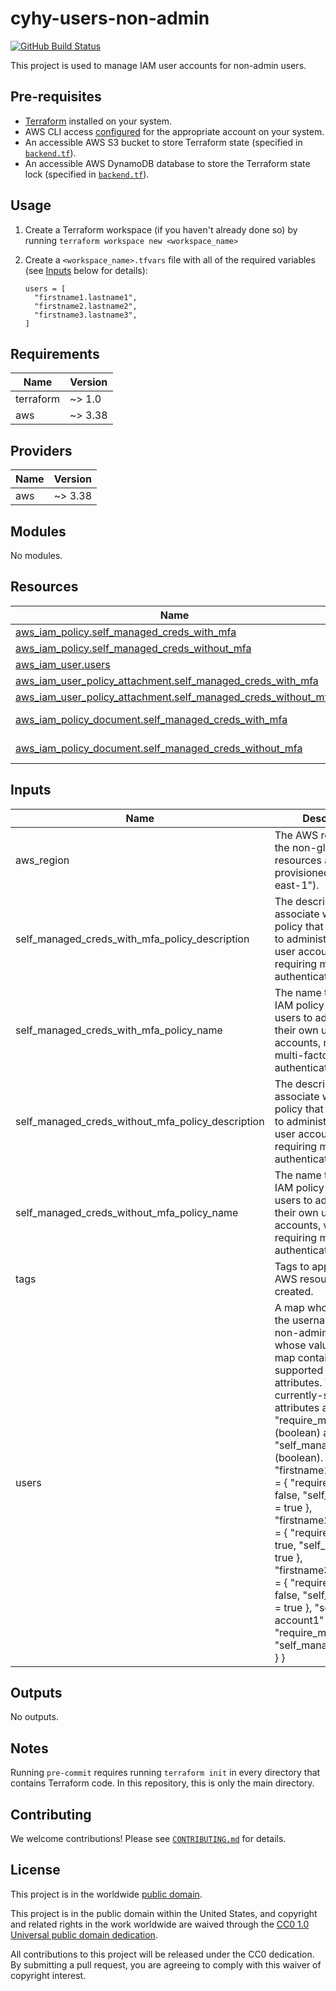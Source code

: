 # cyhy-users-non-admin #

[![GitHub Build Status](https://github.com/cisagov/cyhy-users-non-admin/workflows/build/badge.svg)](https://github.com/cisagov/cyhy-users-non-admin/actions)

This project is used to manage IAM user accounts for non-admin users.

## Pre-requisites ##

- [Terraform](https://www.terraform.io/) installed on your system.
- AWS CLI access
  [configured](https://docs.aws.amazon.com/cli/latest/userguide/cli-configure-files.html)
  for the appropriate account on your system.
- An accessible AWS S3 bucket to store Terraform state
  (specified in [`backend.tf`](backend.tf)).
- An accessible AWS DynamoDB database to store the Terraform state lock
  (specified in [`backend.tf`](backend.tf)).

## Usage ##

1. Create a Terraform workspace (if you haven't already done so) by running
   `terraform workspace new <workspace_name>`
1. Create a `<workspace_name>.tfvars` file with all of the required
   variables (see [Inputs](#Inputs) below for details):

   ```hcl
   users = [
     "firstname1.lastname1",
     "firstname2.lastname2",
     "firstname3.lastname3",
   ]
   ```

## Requirements ##

| Name | Version |
|------|---------|
| terraform | ~> 1.0 |
| aws | ~> 3.38 |

## Providers ##

| Name | Version |
|------|---------|
| aws | ~> 3.38 |

## Modules ##

No modules.

## Resources ##

| Name | Type |
|------|------|
| [aws_iam_policy.self_managed_creds_with_mfa](https://registry.terraform.io/providers/hashicorp/aws/latest/docs/resources/iam_policy) | resource |
| [aws_iam_policy.self_managed_creds_without_mfa](https://registry.terraform.io/providers/hashicorp/aws/latest/docs/resources/iam_policy) | resource |
| [aws_iam_user.users](https://registry.terraform.io/providers/hashicorp/aws/latest/docs/resources/iam_user) | resource |
| [aws_iam_user_policy_attachment.self_managed_creds_with_mfa](https://registry.terraform.io/providers/hashicorp/aws/latest/docs/resources/iam_user_policy_attachment) | resource |
| [aws_iam_user_policy_attachment.self_managed_creds_without_mfa](https://registry.terraform.io/providers/hashicorp/aws/latest/docs/resources/iam_user_policy_attachment) | resource |
| [aws_iam_policy_document.self_managed_creds_with_mfa](https://registry.terraform.io/providers/hashicorp/aws/latest/docs/data-sources/iam_policy_document) | data source |
| [aws_iam_policy_document.self_managed_creds_without_mfa](https://registry.terraform.io/providers/hashicorp/aws/latest/docs/data-sources/iam_policy_document) | data source |

## Inputs ##

| Name | Description | Type | Default | Required |
|------|-------------|------|---------|:--------:|
| aws\_region | The AWS region where the non-global resources are to be provisioned (e.g. "us-east-1"). | `string` | `"us-east-1"` | no |
| self\_managed\_creds\_with\_mfa\_policy\_description | The description to associate with the IAM policy that allows users to administer their own user accounts, requiring multi-factor authentication (MFA). | `string` | `"Allows sufficient access for users to administer their own user accounts, requiring multi-factor authentication (MFA)."` | no |
| self\_managed\_creds\_with\_mfa\_policy\_name | The name to assign the IAM policy that allows users to administer their own user accounts, requiring multi-factor authentication (MFA). | `string` | `"SelfManagedCredsWithMFA"` | no |
| self\_managed\_creds\_without\_mfa\_policy\_description | The description to associate with the IAM policy that allows users to administer their own user accounts, without requiring multi-factor authentication (MFA). | `string` | `"Allows sufficient access for users to administer their own user accounts, without requiring multi-factor authentication (MFA)."` | no |
| self\_managed\_creds\_without\_mfa\_policy\_name | The name to assign the IAM policy that allows users to administer their own user accounts, without requiring multi-factor authentication (MFA). | `string` | `"SelfManagedCredsWithoutMFA"` | no |
| tags | Tags to apply to all AWS resources created. | `map(string)` | `{}` | no |
| users | A map whose keys are the usernames of each non-admin user and whose values are a map containing supported user attributes. The currently-supported attributes are "require\_mfa" (boolean) and "self\_managed" (boolean). Example: { "firstname1.lastname1" = { "require\_mfa" = false, "self\_managed" = true }, "firstname2.lastname2" = { "require\_mfa" = true, "self\_managed" = true }, "firstname3.lastname3" = { "require\_mfa" = false, "self\_managed" = true }, "service-account1" = { "require\_mfa" = false, "self\_managed" = false } } | `map(map(string))` | n/a | yes |

## Outputs ##

No outputs.

## Notes ##

Running `pre-commit` requires running `terraform init` in every directory that
contains Terraform code. In this repository, this is only the main directory.

## Contributing ##

We welcome contributions!  Please see [`CONTRIBUTING.md`](CONTRIBUTING.md) for
details.

## License ##

This project is in the worldwide [public domain](LICENSE).

This project is in the public domain within the United States, and
copyright and related rights in the work worldwide are waived through
the [CC0 1.0 Universal public domain
dedication](https://creativecommons.org/publicdomain/zero/1.0/).

All contributions to this project will be released under the CC0
dedication. By submitting a pull request, you are agreeing to comply
with this waiver of copyright interest.
